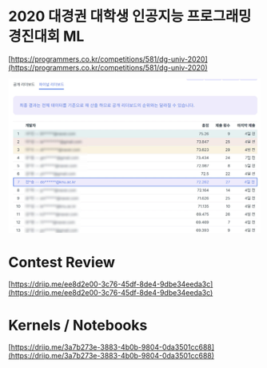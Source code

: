 # 2020 대경권 대학생 인공지능 프로그래밍 경진대회 ML

[https://programmers.co.kr/competitions/581/dg-univ-2020](https://programmers.co.kr/competitions/581/dg-univ-2020)

![scoreboard_final_blurred.jpg](https://raw.githubusercontent.com/Dogdriip/dg-univ-2020-ml/main/scoreboard_final_blurred.jpg)

# Contest Review

[https://driip.me/ee8d2e00-3c76-45df-8de4-9dbe34eeda3c](https://driip.me/ee8d2e00-3c76-45df-8de4-9dbe34eeda3c)

# Kernels / Notebooks

[https://driip.me/3a7b273e-3883-4b0b-9804-0da3501cc688](https://driip.me/3a7b273e-3883-4b0b-9804-0da3501cc688)
